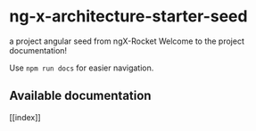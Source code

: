# ng-x-architecture-starter-seed
a project angular seed from ngX-Rocket
Welcome to the project documentation!

Use `npm run docs` for easier navigation.

## Available documentation

[[index]]

